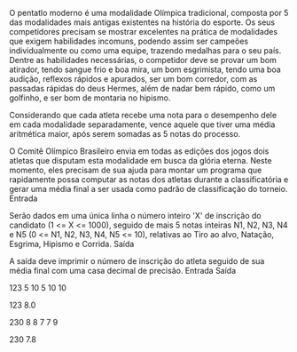 O pentatlo moderno é uma modalidade Olímpica tradicional, composta por 5 das modalidades mais antigas existentes na história do esporte. Os seus competidores precisam se mostrar excelentes na prática de modalidades que exigem habilidades incomuns, podendo assim ser campeões individualmente ou como uma equipe, trazendo medalhas para o seu país. Dentre as habilidades necessárias, o competidor deve se provar um bom atirador, tendo sangue frio e boa mira, um bom esgrimista, tendo uma boa audição, reflexos rápidos e apurados, ser um bom corredor, com as passadas rápidas do deus Hermes, além de nadar bem rápido, como um golfinho, e ser bom de montaria no hipismo.

Considerando que cada atleta recebe uma nota para o desempenho dele em cada modalidade separadamente, vence aquele que tiver uma média aritmética maior, após serem somadas as 5 notas do processo.

O Comitê Olímpico Brasileiro envia em todas as edições dos jogos dois atletas que disputam esta modalidade em busca da glória eterna. Neste momento, eles precisam de sua ajuda para montar um programa que rapidamente possa computar as notas dos atletas durante a classificatória e gerar uma média final a ser usada como padrão de classificação do torneio.
Entrada

Serão dados em uma única linha o número inteiro 'X' de inscrição do candidato (1 <= X <= 1000), seguido de mais 5 notas inteiras N1, N2, N3, N4 e N5 (0 <= N1, N2, N3, N4, N5 <= 10), relativas ao Tiro ao alvo, Natação, Esgrima, Hipismo e Corrida.
Saída

A saída deve imprimir o número de inscrição do atleta seguido de sua média final com uma casa decimal de precisão.
Entrada 	Saída

123 5 10 5 10 10
  

	

123 8.0

230 8 8 7 7 9

	

230 7.8
  
